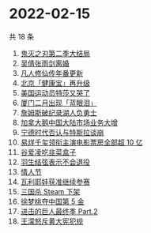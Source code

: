 # 2022-02-15

共 18 条

<!-- BEGIN ZHIHUSEARCH -->
<!-- 最后更新时间 Tue Feb 15 2022 06:10:50 GMT+0800 (China Standard Time) -->
1. [鬼灭之刃第二季大结局](https://www.zhihu.com/search?q=鬼灭之刃)
1. [吴倩张雨剑离婚](https://www.zhihu.com/search?q=吴倩张雨剑离婚)
1. [凡人修仙传年番更新](https://www.zhihu.com/search?q=凡人修仙传)
1. [北京「健康宝」再升级](https://www.zhihu.com/search?q=北京健康宝)
1. [美国运动员特莎又哭了](https://www.zhihu.com/search?q=美国运动员特莎)
1. [厦门二月出现「蓝眼泪」](https://www.zhihu.com/search?q=厦门蓝眼泪)
1. [詹姆斯破纪录湖人负勇士](https://www.zhihu.com/search?q=湖人)
1. [加拿大鹅中国大陆市场业务大增](https://www.zhihu.com/search?q=加拿大鹅)
1. [宁德时代否认与特斯拉谈崩](https://www.zhihu.com/search?q=宁德时代)
1. [易烊千玺领衔主演电影票房全部超 10 亿](https://www.zhihu.com/search?q=易烊千玺)
1. [谷爱凌吃韭菜盒子](https://www.zhihu.com/search?q=谷爱凌)
1. [羽生结弦表示不会退役](https://www.zhihu.com/search?q=羽生结弦)
1. [情人节](https://www.zhihu.com/search?q=情人节)
1. [瓦利耶娃获准继续参赛](https://www.zhihu.com/search?q=瓦利耶娃)
1. [三国杀 Steam 下架](https://www.zhihu.com/search?q=三国杀)
1. [徐梦桃夺中国第 5 金](https://www.zhihu.com/search?q=徐梦桃)
1. [进击的巨人最终季 Part.2](https://www.zhihu.com/search?q=进击的巨人)
1. [王濛怒斥黄大宪犯规](https://www.zhihu.com/search?q=王濛怒斥黄大宪)
<!-- END ZHIHUSEARCH -->
